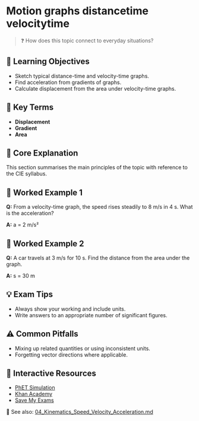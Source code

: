 # Motion graphs distancetime velocitytime

> ❓ How does this topic connect to everyday situations?

<!--
Gamma Metadata:
Course: IGCSE Physics Year 10
Topic: Motion graphs distancetime velocitytime
-->

## 🎯 Learning Objectives
- Sketch typical distance-time and velocity-time graphs.
- Find acceleration from gradients of graphs.
- Calculate displacement from the area under velocity-time graphs.

## 🔑 Key Terms
- **Displacement**
- **Gradient**
- **Area**

## 📘 Core Explanation
This section summarises the main principles of the topic with reference to the CIE syllabus.

## 🧮 Worked Example 1
**Q:** From a velocity-time graph, the speed rises steadily to 8 m/s in 4 s. What is the acceleration?

**A:** a = 2 m/s²

## 🧮 Worked Example 2
**Q:** A car travels at 3 m/s for 10 s. Find the distance from the area under the graph.

**A:** s = 30 m

## 💡 Exam Tips
- Always show your working and include units.
- Write answers to an appropriate number of significant figures.

## ⚠️ Common Pitfalls
- Mixing up related quantities or using inconsistent units.
- Forgetting vector directions where applicable.

## 🔗 Interactive Resources
- [PhET Simulation](https://phet.colorado.edu/)
- [Khan Academy](https://www.khanacademy.org/science/physics)
- [Save My Exams](https://www.savemyexams.co.uk/)

📎 See also: [04_Kinematics_Speed_Velocity_Acceleration.md](04_Kinematics_Speed_Velocity_Acceleration.md)
